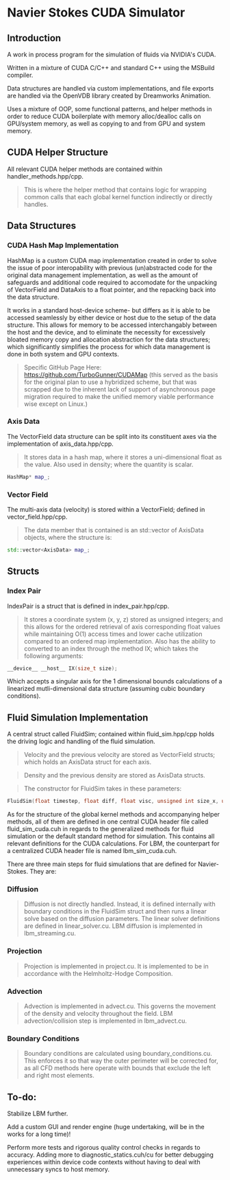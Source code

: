 # Navier Stokes CUDA Simulator

## Introduction

A work in process program for the simulation of fluids via NVIDIA's CUDA.

Written in a mixture of CUDA C/C++ and standard C++ using the MSBuild compiler.

Data structures are handled via custom implementations, and file exports are handled via the OpenVDB library created by Dreamworks Animation.

Uses a mixture of OOP, some functional patterns, and helper methods in order to reduce CUDA boilerplate with memory alloc/dealloc calls on GPU/system memory, as well as copying to and from GPU and system memory.

## CUDA Helper Structure

All relevant CUDA helper methods are contained within handler_methods.hpp/cpp.
> This is where the helper method that contains logic for wrapping common calls that each global kernel function indirectly or directly handles.

## Data Structures

### CUDA Hash Map Implementation

HashMap is a custom CUDA map implementation created in order to solve the issue of poor interopability with previous (un)abstracted code for the original data management implementation, as well as the amount of safeguards and additional code required to accomodate for the unpacking of VectorField and DataAxis to a float pointer, and the repacking back into the data structure.

It works in a standard host-device scheme- but differs as it is able to be accessed seamlessly by either device or host due to the setup of the data structure. This allows for memory to be accessed interchangably between the host and the device, and to eliminate the necessity for excessively bloated memory copy and allocation abstraction for the data structures; which significantly simplifies the process for which data management is done in both system and GPU contexts.

>Specific GitHub Page Here: https://github.com/TurboGunner/CUDAMap (this served as the basis for the original plan to use a hybridized scheme, but that was scrapped due to the inherent lack of support of asynchronous page migration required to make the unified memory viable performance wise except on Linux.)

### Axis Data

The VectorField data structure can be split into its constituent axes via the implementation of axis_data.hpp/cpp.
>It stores data in a hash map, where it stores a uni-dimensional float as the value. Also used in density; where the quantity is scalar.

```c++
HashMap* map_;
```

### Vector Field

The multi-axis data (velocity) is stored within a VectorField; defined in vector_field.hpp/cpp.
> The data member that is contained is an std::vector of AxisData objects, where the structure is:

```c++
std::vector<AxisData> map_;
```

## Structs

### Index Pair

IndexPair is a struct that is defined in index_pair.hpp/cpp.

> It stores a coordinate system (x, y, z) stored as unsigned integers; and this allows for the ordered retrieval of axis corresponding float values while maintaining O(1) access times and lower cache utilization compared to an ordered map implementation. Also has the ability to converted to an index through the method IX; which takes the following arguments:

```c++
__device__ __host__ IX(size_t size);
```

Which accepts a singular axis for the 1 dimensional bounds calculations of a linearized mutli-dimensional data structure (assuming cubic boundary conditions).

## Fluid Simulation Implementation

A central struct called FluidSim; contained within fluid_sim.hpp/cpp holds the driving logic and handling of the fluid simulation.
>Velocity and the previous velocity are stored as VectorField structs; which holds an AxisData struct for each axis.

>Density and the previous density are stored as AxisData structs.

>The constructor for FluidSim takes in these parameters:

```c++
FluidSim(float timestep, float diff, float visc, unsigned int size_x, unsigned int size_y, unsigned int iter, float time_max = 1, SimMethod mode = SimMethod::Standard);
```

As for the structure of the global kernel methods and accompanying helper methods, all of them are defined in one central CUDA header file called fluid_sim_cuda.cuh in regards to the generalized methods for fluid simulation or the default standard method for simulation. This contains all relevant definitions for the CUDA calculations. For LBM, the counterpart for a centralized CUDA header file is named lbm_sim_cuda.cuh.

There are three main steps for fluid simulations that are defined for Navier-Stokes. They are:

### Diffusion
> Diffusion is not directly handled. Instead, it is defined internally with boundary conditions in the FluidSim struct and then runs a linear solve based on the diffusion parameters. The linear solver definitions are defined in linear_solver.cu.
> LBM diffusion is implemented in lbm_streaming.cu.

### Projection
> Projection is implemented in project.cu. It is implemented to be in accordance with the Helmholtz-Hodge Composition.

### Advection
> Advection is implemented in advect.cu. This governs the movement of the density and velocity throughout the field.
> LBM advection/collision step is implemented in lbm_advect.cu.

### Boundary Conditions
> Boundary conditions are calculated using boundary_conditions.cu. This enforces it so that way the outer perimeter will be corrected for, as all CFD methods here operate with bounds that exclude the left and right most elements.



## To-do:

Stabilize LBM further.

Add a custom GUI and render engine (huge undertaking, will be in the works for a long time)!

Perform more tests and rigorous quality control checks in regards to accuracy. Adding more to diagnostic_statics.cuh/cu for better debugging experiences within device code contexts without having to deal with unnecessary syncs to host memory.

